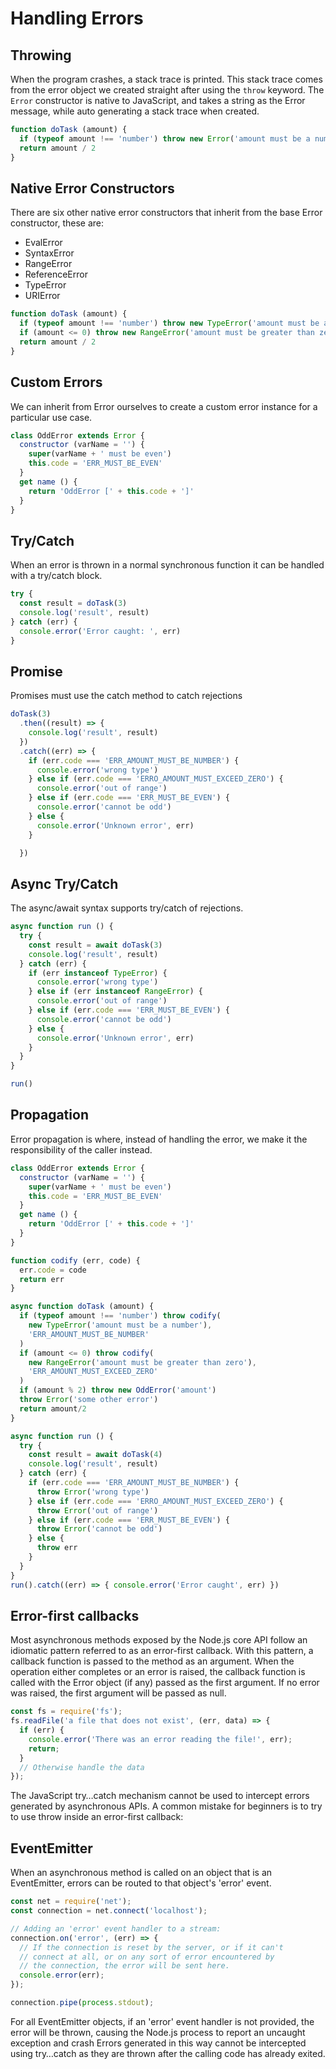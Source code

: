 # Handling Errors

## Throwing
When the program crashes, a stack trace is printed. This stack trace comes from the error object we created straight after using the `throw` keyword. The `Error` constructor is native to JavaScript, and takes a string as the Error message, while auto generating a stack trace when created.

```javascript
function doTask (amount) {
  if (typeof amount !== 'number') throw new Error('amount must be a number')
  return amount / 2
}
```
## Native Error Constructors
There are six other native error constructors that inherit from the base Error constructor, these are:

- EvalError
- SyntaxError
- RangeError
- ReferenceError
- TypeError
- URIError

```javascript
function doTask (amount) {
  if (typeof amount !== 'number') throw new TypeError('amount must be a number')
  if (amount <= 0) throw new RangeError('amount must be greater than zero')
  return amount / 2
}
```

## Custom Errors
We can inherit from Error ourselves to create a custom error instance for a particular use case.

```javascript
class OddError extends Error {
  constructor (varName = '') {
    super(varName + ' must be even')
    this.code = 'ERR_MUST_BE_EVEN'
  }
  get name () {
    return 'OddError [' + this.code + ']'
  }
}
```

## Try/Catch
When an error is thrown in a normal synchronous function it can be handled with a try/catch block.
```javascript
try {
  const result = doTask(3)
  console.log('result', result)
} catch (err) {
  console.error('Error caught: ', err)
}
```

## Promise
Promises must use the catch method to catch rejections
```javascript
doTask(3)
  .then((result) => {
    console.log('result', result)
  })
  .catch((err) => {
    if (err.code === 'ERR_AMOUNT_MUST_BE_NUMBER') {
      console.error('wrong type')
    } else if (err.code === 'ERRO_AMOUNT_MUST_EXCEED_ZERO') {
      console.error('out of range')
    } else if (err.code === 'ERR_MUST_BE_EVEN') {
      console.error('cannot be odd')
    } else {
      console.error('Unknown error', err)
    }

  })
```

## Async Try/Catch
The async/await syntax supports try/catch of rejections.
``` javascript
async function run () {
  try {
    const result = await doTask(3)
    console.log('result', result)
  } catch (err) {
    if (err instanceof TypeError) {
      console.error('wrong type')
    } else if (err instanceof RangeError) {
      console.error('out of range')
    } else if (err.code === 'ERR_MUST_BE_EVEN') {
      console.error('cannot be odd')
    } else {
      console.error('Unknown error', err)
    }
  }
}

run()
```

## Propagation
Error propagation is where, instead of handling the error, we make it the responsibility of the caller instead.

```javascript
class OddError extends Error {
  constructor (varName = '') {
    super(varName + ' must be even')
    this.code = 'ERR_MUST_BE_EVEN'
  }
  get name () {
    return 'OddError [' + this.code + ']'
  }
}

function codify (err, code) {
  err.code = code
  return err
}

async function doTask (amount) {
  if (typeof amount !== 'number') throw codify(
    new TypeError('amount must be a number'),
    'ERR_AMOUNT_MUST_BE_NUMBER'
  )
  if (amount <= 0) throw codify(
    new RangeError('amount must be greater than zero'),
    'ERR_AMOUNT_MUST_EXCEED_ZERO'
  )
  if (amount % 2) throw new OddError('amount')
  throw Error('some other error')
  return amount/2
}

async function run () {
  try {
    const result = await doTask(4)
    console.log('result', result)
  } catch (err) {
    if (err.code === 'ERR_AMOUNT_MUST_BE_NUMBER') {
      throw Error('wrong type')
    } else if (err.code === 'ERRO_AMOUNT_MUST_EXCEED_ZERO') {
      throw Error('out of range')
    } else if (err.code === 'ERR_MUST_BE_EVEN') {
      throw Error('cannot be odd')
    } else {
      throw err
    }
  }
}
run().catch((err) => { console.error('Error caught', err) })
```

## Error-first callbacks
Most asynchronous methods exposed by the Node.js core API follow an idiomatic pattern referred to as an error-first callback. With this pattern, a callback function is passed to the method as an argument. When the operation either completes or an error is raised, the callback function is called with the Error object (if any) passed as the first argument. If no error was raised, the first argument will be passed as null.


```javascript
const fs = require('fs');
fs.readFile('a file that does not exist', (err, data) => {
  if (err) {
    console.error('There was an error reading the file!', err);
    return;
  }
  // Otherwise handle the data
});
```
The JavaScript try…catch mechanism cannot be used to intercept errors generated by asynchronous APIs. A common mistake for beginners is to try to use throw inside an error-first callback:


## EventEmitter
When an asynchronous method is called on an object that is an EventEmitter, errors can be routed to that object's 'error' event.
```javascript
const net = require('net');
const connection = net.connect('localhost');

// Adding an 'error' event handler to a stream:
connection.on('error', (err) => {
  // If the connection is reset by the server, or if it can't
  // connect at all, or on any sort of error encountered by
  // the connection, the error will be sent here.
  console.error(err);
});

connection.pipe(process.stdout);
```
For all EventEmitter objects, if an 'error' event handler is not provided, the error will be thrown, causing the Node.js process to report an uncaught exception and crash
Errors generated in this way cannot be intercepted using try…catch as they are thrown after the calling code has already exited.